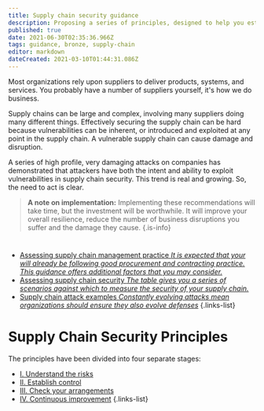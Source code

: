 ```yaml
---
title: Supply chain security guidance
description: Proposing a series of principles, designed to help you establish effective control and oversight of your supply chain.
published: true
date: 2021-06-30T02:35:36.966Z
tags: guidance, bronze, supply-chain
editor: markdown
dateCreated: 2021-03-10T01:44:31.086Z
---
```


Most organizations rely upon suppliers to deliver products, systems, and services. You probably have a number of suppliers yourself, it's how we do business. 

Supply chains can be large and complex, involving many suppliers doing many different things. Effectively securing the supply chain can be hard because vulnerabilities can be inherent, or introduced and exploited at any point in the supply chain. A vulnerable supply chain can cause damage and disruption.

A series of high profile, very damaging attacks on companies has demonstrated that attackers have both the intent and ability to exploit vulnerabilities in supply chain security. This trend is real and growing. So, the need to act is clear.

> **A note on implementation:**
> Implementing these recommendations will take time, but the investment will be worthwhile. It will improve your overall resilience, reduce the number of business disruptions you suffer and the damage they cause.
{.is-info}

# 
- [Assessing supply chain management practice *It is expected that your will already be following good procurement and contracting practice. This guidance offers additional factors that you may consider.*](/bronze-training/supply-chain-security/assessing-supply-chain-management-practice)
- [Assessing supply chain security *The table gives you a series of scenarios against which to measure the security of your supply chain.*](/bronze-training/supply-chain-security/assessing-supply-chain-security)
- [Supply chain attack examples *Constantly evolving attacks mean organizations should ensure they also evolve defenses*](/bronze-training/supply-chain-security/supply-chain-attack-examples)
{.links-list}

# Supply Chain Security Principles
The principles have been divided into four separate stages:
- [I. Understand the risks](/bronze-training/supply-chain-security/principles-supply-chain-security/understand-the-risks)
- [II. Establish control](/bronze-training/supply-chain-security/principles-supply-chain-security/ii-establish-control)
- [III. Check your arrangements](/bronze-training/supply-chain-security/principles-supply-chain-security/check-your-arrangements)
- [IV. Continuous improvement](/bronze-training/supply-chain-security/principles-supply-chain-security/continuous-improvement)
{.links-list}
